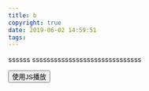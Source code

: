 ```yaml
---
title: b
copyright: true
date: 2019-06-02 14:59:51
tags:
---
```


ssssss
ssssssssssssssssssssssssssssss

<audio src="https://music.163.com/song/media/outer/url?id=517079522.mp3" id="audio0"></audio>
<input type="button" onclick="paly_audio0();" value="使用JS播放" />

<script>
    function paly_audio0() {
        //找到音频
        var audio0 = document.getElementById("audio0");
        if (audio0 != null) {
            audio0.play();
        }
    }
</script>
